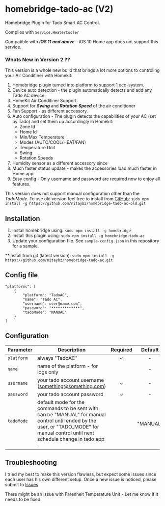 homebridge-tado-ac (V2)
========================

Homebridge Plugin for Tado Smart AC Control.

Complies with ```Service.HeaterCooler```

Compatible with ***iOS 11 and above*** -  iOS 10 Home app does not support this service.

### Whats New in Version 2 ??

This version is a whole new build that brings a lot more options to controling your Air Conditiner with Homekit:

1. Homebridge plugin turned into platform to support 1 eco-system.
2. Device auto detection - the plugin automatically detects and add any Tado AC device.
3. HomeKit Air Conditiner Support.
4. Support for ***Swing*** and ***Rotation Speed*** of the air conditioner
5. Fan Support - as different accessory. 
6. Auto configuration - The plugin detects the capabilities of your AC (set by Tado) and set them up accordingly in Homekit: 
    - Zone Id
    - Home Id 
    - Min/Max Temperature
    - Modes (AUTO/COOL/HEAT/FAN)
    - Temperature Unit
    - Swing
    - Rotation Speeds
7. Humidity sensor as a different accessory since 
8. Much faster status update - makes the accessories load much faster in Home app
9. Easy config - Only username and password are required now to enjoy all features.

This version does not support manual configuration other than the *TadoMode*.
To use old version feel free to install from [GitHub](https://github.com/nitaybz/homebridge-tado-ac-old): 
`sudo npm install -g https://github.com/nitaybz/homebridge-tado-ac-old.git`

## Installation

1. Install homebridge using: `sudo npm install -g homebridge`
2. Install this plugin using: `sudo npm install -g homebridge-tado-ac`
3. Update your configuration file. See `sample-config.json` in this repository for a sample.

**install from git (latest version): `sudo npm install -g https://github.com/nitaybz/homebridge-tado-ac.git`

## Config file

```
"platforms": [
    {
        "platform": "TadoAC",
        "name": "Tado AC",
        "username": user@name.com",
        "password": "*************",
        "tadoMode": "MANUAL"
    }
]
```
## Configuration

|             Parameter            |                       Description                       | Required |  Default  |
| -------------------------------- | ------------------------------------------------------- |:--------:|:---------:|
| `platform`                       | always "TadoAC"                                         |     ✓    |      -    |
| `name`                           | name of the platform - for logs only                    |          |      -    |
| `username`                       | your tado account username (something@something.com)    |     ✓    |      -    |
| `password`                       | your tado account password                              |     ✓    |      -    |
| `tadoMode`                       | default mode for the commands to be sent with. can be "MANUAL" for manual control until ended by the user, or "TADO_MODE" for manual control until next schedule change in tado app .          |             |  "MANUAL" |


## Troubleshooting

I tried my best to make this version flawless, but expect some issues since each user has his own different setup.
Once a new issue is noticed, please submit to [Issues](https://github.com/nitaybz/homebridge-tado-ac/issues)

There might be an issue with Farenheit Temperature Unit - Let me know if it needs to be fixed

